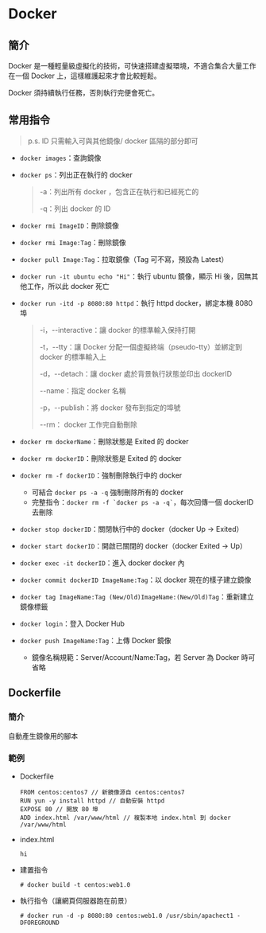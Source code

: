 # Docker

## 簡介

Docker 是一種輕量級虛擬化的技術，可快速搭建虛擬環境，不適合集合大量工作在一個 Docker 上，這樣維護起來才會比較輕鬆。

Docker 須持續執行任務，否則執行完便會死亡。

## 常用指令

> p.s. ID 只需輸入可與其他鏡像/ docker 區隔的部分即可

* `docker images`：查詢鏡像

* `docker ps`：列出正在執行的 docker

  > -a：列出所有 docker ，包含正在執行和已經死亡的
  >
  > -q：列出 docker 的 ID

* `docker rmi ImageID`：刪除鏡像

* `docker rmi Image:Tag`：刪除鏡像

* `docker pull Image:Tag`：拉取鏡像（Tag 可不寫，預設為 Latest）

* `docker run -it ubuntu echo "Hi"`：執行 ubuntu 鏡像，顯示 Hi 後，因無其他工作，所以此 docker 死亡

* `docker run -itd -p 8080:80 httpd`：執行 httpd docker，綁定本機 8080 埠

  > -i，--interactive：讓 docker 的標準輸入保持打開
  >
  > -t，--tty：讓 Docker 分配一個虛擬終端（pseudo-tty）並綁定到 docker 的標準輸入上
  >
  > -d，--detach：讓 docker 處於背景執行狀態並印出 dockerID
  >
  > --name：指定 docker 名稱
  >
  > -p，--publish：將 docker 發布到指定的埠號
  >
  > --rm： docker 工作完自動刪除

* `docker rm dockerName`：刪除狀態是 Exited 的 docker

* `docker rm dockerID`：刪除狀態是 Exited 的 docker

* `docker rm -f dockerID`：強制刪除執行中的 docker
  * 可結合 `docker ps -a -q` 強制刪除所有的 docker
  * 完整指令：<code>docker rm -f \`docker ps -a -q\`</code>，每次回傳一個 dockerID 去刪除

* `docker stop dockerID`：關閉執行中的 docker（docker Up -> Exited）

* `docker start dockerID`：開啟已關閉的 docker（docker Exited -> Up）

* `docker exec -it dockerID`：進入 docker  docker 內

* `docker commit dockerID ImageName:Tag`：以 docker 現在的樣子建立鏡像

* `docker tag ImageName:Tag (New/Old)ImageName:(New/Old)Tag`：重新建立鏡像標籤

* `docker login`：登入 Docker Hub

* `docker push ImageName:Tag`：上傳 Docker 鏡像

  * 鏡像名稱規範：Server/Account/Name:Tag，若 Server 為 Docker 時可省略

## Dockerfile

### 簡介

自動產生鏡像用的腳本

### 範例

* Dockerfile

      FROM centos:centos7 // 新鏡像源自 centos:centos7
      RUN yun -y install httpd // 自動安裝 httpd
      EXPOSE 80 // 開放 80 埠
      ADD index.html /var/www/html // 複製本地 index.html 到 docker /var/www/html

* index.html

      hi

* 建置指令

      # docker build -t centos:web1.0

* 執行指令（讓網頁伺服器跑在前景）

      # docker run -d -p 8080:80 centos:web1.0 /usr/sbin/apachect1 -DFOREGROUND
